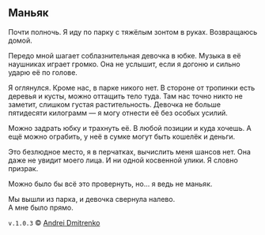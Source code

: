 ## Маньяк

Почти полночь. Я иду по парку с тяжёлым зонтом в руках. Возвращаюсь домой.

Передо мной шагает соблазнительная девочка в юбке. Музыка в её наушниках играет громко. Она не услышит, если я догоню и сильно ударю её по голове.

Я оглянулся. Кроме нас, в парке никого нет. В стороне от тропинки есть деревья и кусты, можно оттащить тело туда. Там нас точно никто не заметит, слишком густая растительность. Девочка не больше пятидесяти килограмм &mdash; я могу отнести её без особых усилий.

Можно задрать юбку и трахнуть её. В любой позиции и куда хочешь. А ещё можно ограбить, у неё в сумке могут быть кошелёк и деньги.

Это безлюдное место, я в перчатках, вычислить меня шансов нет. Она даже не увидит моего лица. И ни одной косвенной улики. Я словно призрак.

Можно было бы всё это провернуть, но... я ведь не маньяк.

Мы вышли из парка, и девочка свернула налево.  
А мне было прямо.


`v.1.0.3` &copy; [Andrei Dmitrenko](https://admitrenko.github.io/blog/)
